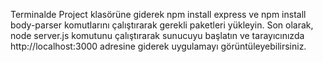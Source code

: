 Terminalde Project klasörüne giderek npm install express ve npm install body-parser komutlarını çalıştırarak gerekli paketleri yükleyin. Son olarak, node server.js komutunu çalıştırarak sunucuyu başlatın ve tarayıcınızda http://localhost:3000 adresine giderek uygulamayı görüntüleyebilirsiniz.
